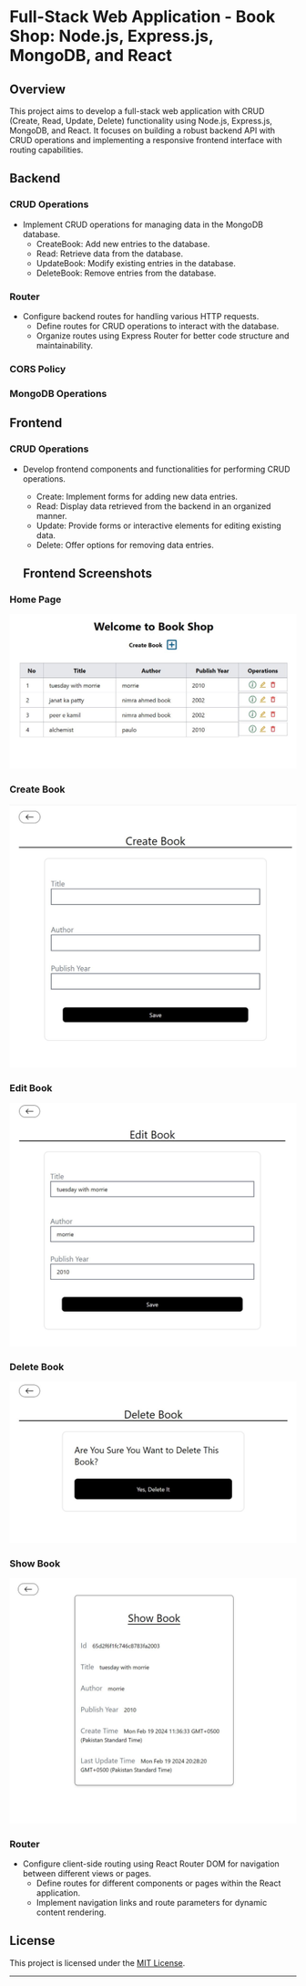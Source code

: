 
# Full-Stack Web Application - Book Shop: Node.js, Express.js, MongoDB, and React

## Overview

This project aims to develop a full-stack web application with CRUD (Create, Read, Update, Delete) functionality using Node.js, Express.js, MongoDB, and React. It focuses on building a robust backend API with CRUD operations and implementing a responsive frontend interface with routing capabilities.

## Backend

### CRUD Operations
- Implement CRUD operations for managing data in the MongoDB database.
  - CreateBook: Add new entries to the database.
  - Read: Retrieve data from the database.
  - UpdateBook: Modify existing entries in the database.
  - DeleteBook: Remove entries from the database.

### Router
- Configure backend routes for handling various HTTP requests.
  - Define routes for CRUD operations to interact with the database.
  - Organize routes using Express Router for better code structure and maintainability.

### CORS Policy

### MongoDB Operations

## Frontend

### CRUD Operations
- Develop frontend components and functionalities for performing CRUD operations.
  - Create: Implement forms for adding new data entries.
  - Read: Display data retrieved from the backend in an organized manner.
  - Update: Provide forms or interactive elements for editing existing data.
  - Delete: Offer options for removing data entries.

  ## Frontend Screenshots

### Home Page
![Home Page](frontend/home.JPG)

### Create Book
![Create Book](frontend/createBook.JPG)

### Edit Book
![Edit Book](frontend/editBook.JPG)

### Delete Book
![Delete Book](frontend/deleteBook.JPG)

### Show Book
![Show Book](frontend/showBook.JPG)

### Router
- Configure client-side routing using React Router DOM for navigation between different views or pages.
  - Define routes for different components or pages within the React application.
  - Implement navigation links and route parameters for dynamic content rendering.

## License

This project is licensed under the [MIT License](LICENSE).

---
